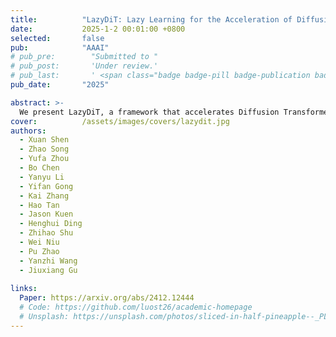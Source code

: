 ```yaml
---
title:          "LazyDiT: Lazy Learning for the Acceleration of Diffusion Transformers"
date:           2025-1-2 00:01:00 +0800
selected:       false
pub:            "AAAI"
# pub_pre:        "Submitted to "
# pub_post:       'Under review.'
# pub_last:       ' <span class="badge badge-pill badge-publication badge-success">Spotlight</span>'
pub_date:       "2025"

abstract: >-
  We present LazyDiT, a framework that accelerates Diffusion Transformers by reusing computations from previous steps and dynamically skipping redundancies, achieving superior performance over existing methods like DDIM across multiple models and devices.
cover:          /assets/images/covers/lazydit.jpg
authors:
  - Xuan Shen
  - Zhao Song
  - Yufa Zhou
  - Bo Chen 
  - Yanyu Li
  - Yifan Gong
  - Kai Zhang
  - Hao Tan
  - Jason Kuen
  - Henghui Ding
  - Zhihao Shu
  - Wei Niu
  - Pu Zhao
  - Yanzhi Wang 
  - Jiuxiang Gu
  
links:
  Paper: https://arxiv.org/abs/2412.12444
  # Code: https://github.com/luost26/academic-homepage
  # Unsplash: https://unsplash.com/photos/sliced-in-half-pineapple--_PLJZmHZzk
---
```

